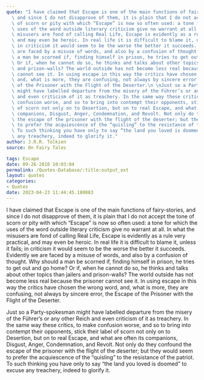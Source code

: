 ```yaml
---
quote: "I have claimed that Escape is one of the main functions of fairy-stories,\
  \ and since I do not disapprove of them, it is plain that I do not accept the tone\
  \ of scorn or pity with which “Escape” is now so often used: a tone for which the\
  \ uses of the word outside literary criticism give no warrant at all. In what the\
  \ misusers are fond of calling Real Life, Escape is evidently as a rule very practical,\
  \ and may even be heroic. In real life it is difficult to blame it, unless it fails;\
  \ in criticism it would seem to be the worse the better it succeeds. Evidently we\
  \ are faced by a misuse of words, and also by a confusion of thought. Why should\
  \ a man be scorned if, finding himself in prison, he tries to get out and go home?\
  \ Or if, when he cannot do so, he thinks and talks about other topics than jailers\
  \ and prison-walls? The world outside has not become less real because the prisoner\
  \ cannot see it. In using escape in this way the critics have chosen the wrong word,\
  \ and, what is more, they are confusing, not always by sincere error, the Escape\
  \ of the Prisoner with the Flight of the Deserter.\n \nJust so a Party-spokesman\
  \ might have labelled departure from the misery of the Führer’s or any other Reich\
  \ and even criticism of it as treachery. In the same way these critics, to make\
  \ confusion worse, and so to bring into contempt their opponents, stick their label\
  \ of scorn not only on to Desertion, but on to real Escape, and what are often its\
  \ companions, Disgust, Anger, Condemnation, and Revolt. Not only do they confound\
  \ the escape of the prisoner with the flight of the deserter; but they would seem\
  \ to prefer the acquiescence of the “quisling” to the resistance of the patriot.\
  \ To such thinking you have only to say “the land you loved is doomed” to excuse\
  \ any treachery, indeed to glorify it."
author: J.R.R. Tolkien
source: On Fairy Tales

tags: Escape
date: 09-26-2016 10:03:04
permalink: /Quotes-Database/:title:output_ext
layout: quotes
categories:
- Quotes
date: 2023-04-23 11:44:45.180083
---
```

I have claimed that Escape is one of the main functions of fairy-stories,  and since I do not disapprove of them, it is plain that I do not accept the tone of scorn or pity with which “Escape” is now so often used: a tone for which the uses of the word outside literary criticism give no warrant at all. In what the  misusers are fond of calling Real Life, Escape is evidently as a rule very practical, and may even be heroic. In real life it is difficult to blame it, unless it fails; in criticism it would seem to be the worse the better it succeeds. Evidently we are faced by a misuse of words, and also by a confusion of thought. Why should a man be scorned if, finding himself in prison, he tries to get out and go home?  Or if, when he cannot do so, he thinks and talks about other topics than jailers  and prison-walls? The world outside has not become less real because the prisoner cannot see it. In using escape in this way the critics have chosen the wrong word, and, what is more, they are confusing, not always by sincere error, the Escape of the Prisoner with the Flight of the Deserter.

Just so a Party-spokesman might have labelled departure from the misery of the Führer’s or any other Reich and even criticism of it as treachery. In the same way these critics, to make confusion worse, and so to bring into contempt their opponents, stick their label of scorn not only on to Desertion, but on to real Escape, and what are often its  companions, Disgust, Anger, Condemnation, and Revolt. Not only do they confound the escape of the prisoner with the flight of the deserter; but they would seem to prefer the acquiescence of the “quisling” to the resistance of the patriot. To such thinking you have only to say “the land you loved is doomed” to excuse any treachery, indeed to glorify it.
